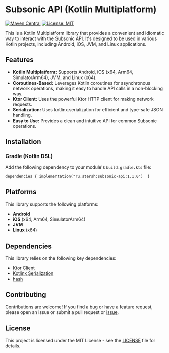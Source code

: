 # Subsonic API (Kotlin Multiplatform)

[![Maven Central](https://img.shields.io/maven-central/v/ru.stersh/subsonic-api.svg?label=Maven%20Central)](https://search.maven.org/search?q=g:%22ru.stersh%22%20AND%20a:%22subsonic-api%22)
[![License: MIT](https://img.shields.io/badge/License-MIT-yellow.svg)](https://mit-license.org)

This is a Kotlin Multiplatform library that provides a convenient and idiomatic way to interact with the Subsonic API. It's designed to be used in various Kotlin projects, including Android, iOS, JVM, and Linux applications.

## Features

*   **Kotlin Multiplatform:** Supports Android, iOS (x64, Arm64, SimulatorArm64), JVM, and Linux (x64).
*   **Coroutines-Based:** Leverages Kotlin coroutines for asynchronous network operations, making it easy to handle API calls in a non-blocking way.
*   **Ktor Client:** Uses the powerful Ktor HTTP client for making network requests.
*   **Serialization:** Uses kotlinx.serialization for efficient and type-safe JSON handling.
*   **Easy to Use:** Provides a clean and intuitive API for common Subsonic operations.

## Installation

### Gradle (Kotlin DSL)

Add the following dependency to your module's `build.gradle.kts` file:
```
dependencies { implementation("ru.stersh:subsonic-api:1.1.0")  }
```

## Platforms

This library supports the following platforms:

*   **Android**
*   **iOS** (x64, Arm64, SimulatorArm64)
*   **JVM**
*   **Linux** (x64)

## Dependencies

This library relies on the following key dependencies:

*   [Ktor Client](https://github.com/ktorio/ktor)
*   [Kotlinx Serialization](https://github.com/Kotlin/kotlinx.serialization)
*   [hash](https://github.com/KotlinCrypto/hash)

## Contributing

Contributions are welcome! If you find a bug or have a feature request, please open an issue or submit a pull request or [issue](https://github.com/siper/subsonic-api/issues).

## License

This project is licensed under the MIT License - see the [LICENSE](https://mit-license.org) file for details.
